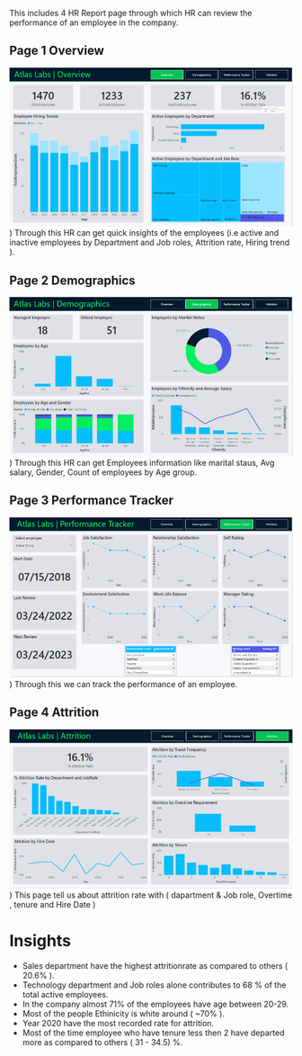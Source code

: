 This includes 4 HR Report page through which HR can review the performance of an employee in the company.
## Page 1 Overview
![alt text](https://github.com/YellowLarva/Case-Study-Report/blob/main/HR%20Analysis/Pic/pic%201.PNG))
Through this HR can get quick insights of the employees (i.e active and inactive employees by Department and Job roles, Attrition rate, Hiring trend ).

## Page 2 Demographics
![alt text](https://github.com/YellowLarva/Case-Study-Report/blob/main/HR%20Analysis/Pic/pic%202.PNG))
Through this HR can get Employees information like marital staus, Avg salary, Gender, Count of employees by Age group.

## Page 3 Performance Tracker 
![alt text](https://github.com/YellowLarva/Case-Study-Report/blob/main/HR%20Analysis/Pic/pic%203.PNG))
Through this we can track the performance of an employee.

## Page 4 Attrition
![alt text](https://github.com/YellowLarva/Case-Study-Report/blob/main/HR%20Analysis/Pic/pic%204.PNG))
This page tell us about attrition rate with ( dapartment & Job role, Overtime , tenure and Hire Date )


# Insights
- Sales department have the highest attritionrate as compared to others ( 20.6% ).
- Technology department and Job roles alone contributes to 68 % of the total active employees.
- In the company almost 71% of the employees have age between 20-29.
- Most of the people Ethinicity is white around ( ~70% ).
- Year 2020 have the most recorded rate for attrition.
- Most of the time employee who have tenure less then 2 have departed more as compared to others ( 31 - 34.5) %.
